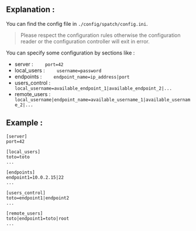 ## Explanation :
You can find the config file in ```./config/spatch/config.ini```.

> Please respect the configuration rules otherwise the configuration reader or the configuration controller will exit in error.

You can specify some configuration by sections like :
  - server :
```    port=42```
  - local_users :
```    username=password```
  - endpoints :
```    endpoint_name=ip_address|port```
  - users_control :
```    local_username=available_endpoint_1|available_endpoint_2|...```
  - remote_users :
```    local_username|endpoint_name=available_username_1|available_username_2|...```

## Example :
```
[server]
port=42

[local_users]
toto=toto
...

[endpoints]
endpoint1=10.0.2.15|22
...

[users_control]
toto=endpoint1|endpoint2
...

[remote_users]
toto|endpoint1=toto|root
...
```
